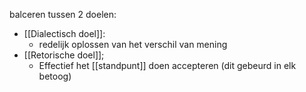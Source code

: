 balceren tussen 2 doelen:
- [[Dialectisch doel]]:
	- redelijk oplossen van het verschil van mening
- [[Retorische doel]];
	- Effectief het [[standpunt]] doen accepteren
(dit gebeurd in elk betoog)